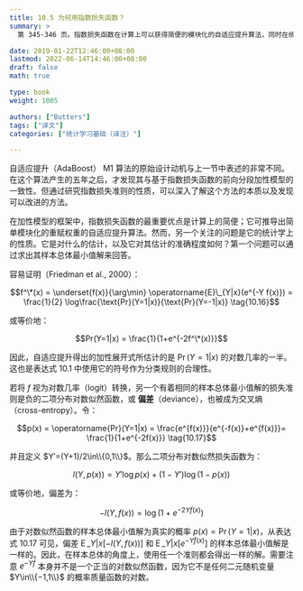 ```yaml
---
title: 10.5 为何用指数损失函数？
summary: >
  第 345-346 页。指数损失函数在计算上可以获得简便的模块化的自适应提升算法，同时在统计学上其样本总体最小值解对应着真实的概率。

date: 2019-01-22T12:46:00+08:00
lastmod: 2022-06-14T14:46:00+08:00
draft: false
math: true

type: book
weight: 1005

authors: ["Butters"]
tags: ["译文"]
categories: ["统计学习基础（译注）"]

---
```


自适应提升（AdaBoost） M1 算法的原始设计动机与上一节中表述的非常不同。在这个算法产生的五年之后，才发现其与基于指数损失函数的前向分段加性模型的一致性。但通过研究指数损失准则的性质，可以深入了解这个方法的本质以及发现可以改进的方法。

在加性模型的框架中，指数损失函数的最重要优点是计算上的简便；它可推导出简单模块化的重赋权重的自适应提升算法。然而，另一个关注的问题是它的统计学上的性质。它是对什么的估计，以及它对其估计的准确程度如何？第一个问题可以通过求出其样本总体最小值解来回答。

容易证明（Friedman et al., 2000）：

$$f^\*(x) = \underset{f(x)}{\arg\min} \operatorname{E}\_{Y|x}(e^{-Y f(x)}) =
\frac{1}{2} \log\frac{\text{Pr}(Y=1|x)}{\text{Pr}(Y=-1|x)} \tag{10.16}$$

或等价地：

$$Pr(Y=1|x) = \frac{1}{1+e^{-2f^\*(x)}}$$

因此，自适应提升得出的加性展开式所估计的是 $\operatorname{Pr}(Y=1|x)$ 的对数几率的一半。这也是表达式 10.1 中使用它的符号作为分类规则的合理性。

若将 $f$ 视为对数几率（logit）转换，另一个有着相同的样本总体最小值解的损失准则是负的二项分布对数似然函数，或 **偏差**（deviance），也被成为交叉熵（cross-entropy）。令：

$$p(x) = \operatorname{Pr}(Y=1|x) =
\frac{e^{f(x)}}{e^{-f(x)}+e^{f(x)}}=
\frac{1}{1+e^{-2f(x)}} \tag{10.17}$$

并且定义 $Y′=(Y+1)/2\in\\{0,1\\}$。那么二项分布对数似然损失函数为：

$$l(Y,p(x)) = Y′ \log p(x) + (1 − Y′) \log(1 − p(x))$$

或等价地，偏差为：

$$−l(Y, f(x)) = \log(1 + e^{−2Y f(x)}) \tag{10.18}$$

由于对数似然函数的样本总体最小值解为真实的概率 $p(x)=\operatorname{Pr}(Y=1|x)$，从表达式 10.17 可见，偏差 $\operatorname{E}\_{Y|x}[−l(Y,f(x))]$ 和 $\operatorname{E}\_{Y|x}[e^{−Yf(x)}]$ 的样本总体最小值解是一样的。因此，在样本总体的角度上，使用任一个准则都会得出一样的解。需要注意 $e^{-Yf}$ 本身并不是一个正当的对数似然函数，因为它不是任何二元随机变量 $Y\in\\{−1,1\\}$ 的概率质量函数的对数。